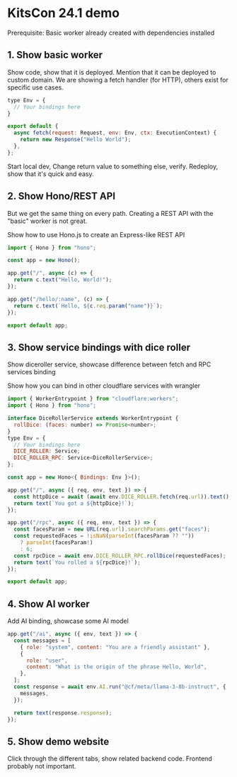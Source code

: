# KitsCon 24.1 demo

Prerequisite: Basic worker already created with dependencies installed

## 1. Show basic worker

Show code, show that it is deployed. Mention that it can be deployed to custom domain. We are showing a fetch handler (for HTTP), others exist for specific use cases.

```javascript
type Env = {
  // Your bindings here
}

export default {
  async fetch(request: Request, env: Env, ctx: ExecutionContext) {
    return new Response("Hello World");
  },
};
```


Start local dev, Change return value to something else, verify. Redeploy, show that it's quick and easy.

## 2. Show Hono/REST API

But we get the same thing on every path. Creating a REST API with the "basic" worker is not great.

Show how to use Hono.js to create an Express-like REST API

```javascript
import { Hono } from "hono";

const app = new Hono();

app.get("/", async (c) => {
  return c.text("Hello, World!");
});

app.get("/hello/:name", (c) => {
  return c.text(`Hello, ${c.req.param("name")}`);
});

export default app;

```


## 3. Show service bindings with dice roller

Show diceroller service, showcase difference between fetch and RPC services binding

Show how you can bind in other cloudflare services with wrangler

```javascript
import { WorkerEntrypoint } from "cloudflare:workers";
import { Hono } from "hono";

interface DiceRollerService extends WorkerEntrypoint {
  rollDice: (faces: number) => Promise<number>;
}
type Env = {
  // Your bindings here
  DICE_ROLLER: Service;
  DICE_ROLLER_RPC: Service<DiceRollerService>;
};

const app = new Hono<{ Bindings: Env }>();

app.get("/", async ({ req, env, text }) => {
  const httpDice = await (await env.DICE_ROLLER.fetch(req.url)).text();
  return text(`You got a ${httpDice}!`);
});

app.get("/rpc", async ({ req, env, text }) => {
  const facesParam = new URL(req.url).searchParams.get("faces");
  const requestedFaces = !isNaN(parseInt(facesParam ?? ""))
    ? parseInt(facesParam!)
    : 6;
  const rpcDice = await env.DICE_ROLLER_RPC.rollDice(requestedFaces);
  return text(`You rolled a ${rpcDice}!`);
});

export default app;

```


## 4. Show AI worker

Add AI binding, showcase some AI model

```javascript
app.get("/ai", async ({ env, text }) => {
  const messages = [
    { role: "system", content: "You are a friendly assistant" },
    {
      role: "user",
      content: "What is the origin of the phrase Hello, World",
    },
  ];
  const response = await env.AI.run("@cf/meta/llama-3-8b-instruct", {
    messages,
  });

  return text(response.response);
});
```


## 5. Show demo website

Click through the different tabs, show related backend code. Frontend probably not important.

